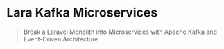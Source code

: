 # Lara Kafka Microservices

> Break a Laravel Monolith into Microservices with Apache Kafka and Event-Driven Architecture
